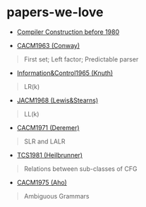 # papers-we-love
 
- [Compiler Construction before 1980](https://web.archive.org/web/20120328052718/http://www.dickgrune.com/Summaries/CS/CompilerConstruction-1979.html)

- [CACM1963 (Conway)]()
> First set; Left factor; Predictable parser

- [Information&Control1965 (Knuth)]()
> LR(k)

- [JACM1968 (Lewis&Stearns)]()
> LL(k)

- [CACM1971 (Deremer)]()
> SLR and LALR

- [TCS1981 (Heilbrunner)]()
> Relations between sub-classes of CFG

- [CACM1975 (Aho)]()
> Ambiguous Grammars
